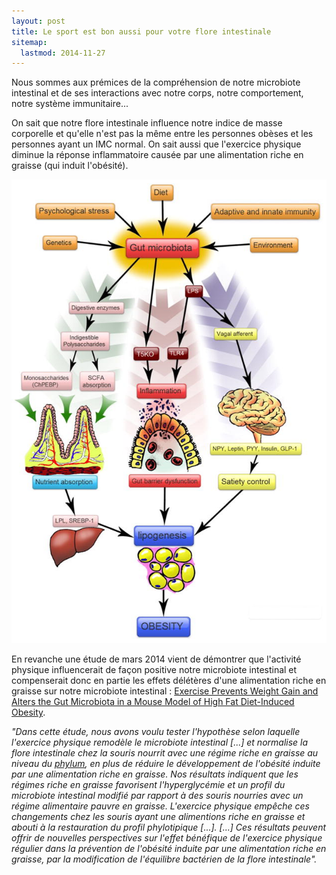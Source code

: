 ```yaml
---
layout: post
title: Le sport est bon aussi pour votre flore intestinale
sitemap:
  lastmod: 2014-11-27
---
```


Nous sommes aux prémices de la compréhension de notre microbiote intestinal et de ses interactions avec notre corps,
notre comportement, notre système immunitaire...

On sait que notre flore intestinale influence notre indice de masse corporelle et qu'elle n'est pas la même
entre les personnes obèses et les personnes ayant un IMC normal.
On sait aussi que l'exercice physique diminue la réponse inflammatoire causée
par une alimentation riche en graisse (qui induit l'obésité).

[![Gut microbiota](/assets/2014-04-17/Gut-microbiota.jpg)](http://www.ncbi.nlm.nih.gov/pmc/articles/PMC3303978/)

En revanche une étude de mars 2014 vient de démontrer que l'activité physique influencerait de façon positive notre microbiote intestinal
et compenserait donc en partie les effets délétères d'une alimentation riche en graisse sur notre microbiote intestinal :
[Exercise Prevents Weight Gain and Alters the Gut Microbiota in a Mouse Model of High Fat Diet-Induced Obesity](http://www.ncbi.nlm.nih.gov/pmc/articles/PMC3966766/).

_"Dans cette étude, nous avons voulu tester l'hypothèse selon laquelle l'exercice physique remodèle le microbiote intestinal [...]
et normalise la flore intestinale chez la souris nourrit avec une régime riche en graisse au niveau du [phylum](https://fr.wikipedia.org/wiki/Embranchement_(biologie)),
en plus de réduire le développement de l'obésité induite par une alimentation riche en graisse.
Nos résultats indiquent que les régimes riche en graisse favorisent l'hyperglycémie et un profil du microbiote intestinal
modifié par rapport à des souris nourries avec un régime alimentaire pauvre en graisse.
L'exercice physique empêche ces changements chez les souris ayant une alimentions riche en graisse et abouti
à la restauration du profil phylotipique [...].
[...] Ces résultats peuvent offrir de nouvelles perspectives sur l'effet bénéfique de l'exercice physique régulier
dans la prévention de l'obésité induite par une alimentation riche en graisse,
par la modification de l'équilibre bactérien de la flore intestinale"._
